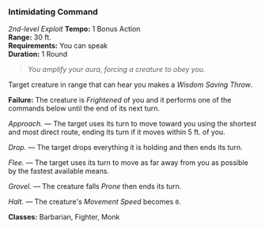 ### Intimidating Command
*2nd-level Exploit*
**Tempo:** 1 Bonus Action  
**Range:** 30 ft.  
**Requirements:** You can speak  
**Duration:** 1 Round  

> *You amplify your aura, forcing a creature to obey you.*

Target creature in range that can hear you makes a *Wisdom Saving Throw*. 

**Failure:** The creature is *Frightened* of you and it performs one of the commands below until the end of its next turn.

*Approach.* — The target uses its turn to move toward you using the shortest and most direct route, ending its turn if it moves within 5 ft. of you.

*Drop.* — The target drops everything it is holding and then ends its turn.

*Flee.* — The target uses its turn to move as far away from you as possible by the fastest available means.

*Grovel.* — The creature falls *Prone* then ends its turn.

*Halt.* — The creature's *Movement Speed* becomes `0`.

**Classes:** Barbarian, Fighter, Monk